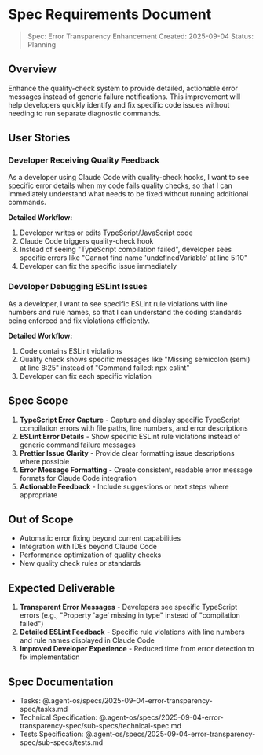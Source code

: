 # Spec Requirements Document

> Spec: Error Transparency Enhancement Created: 2025-09-04 Status: Planning

## Overview

Enhance the quality-check system to provide detailed, actionable error messages
instead of generic failure notifications. This improvement will help developers
quickly identify and fix specific code issues without needing to run separate
diagnostic commands.

## User Stories

### Developer Receiving Quality Feedback

As a developer using Claude Code with quality-check hooks, I want to see
specific error details when my code fails quality checks, so that I can
immediately understand what needs to be fixed without running additional
commands.

**Detailed Workflow:**

1. Developer writes or edits TypeScript/JavaScript code
2. Claude Code triggers quality-check hook
3. Instead of seeing "TypeScript compilation failed", developer sees specific
   errors like "Cannot find name 'undefinedVariable' at line 5:10"
4. Developer can fix the specific issue immediately

### Developer Debugging ESLint Issues

As a developer, I want to see specific ESLint rule violations with line numbers
and rule names, so that I can understand the coding standards being enforced and
fix violations efficiently.

**Detailed Workflow:**

1. Code contains ESLint violations
2. Quality check shows specific messages like "Missing semicolon (semi) at line
   8:25" instead of "Command failed: npx eslint"
3. Developer can fix each specific violation

## Spec Scope

1. **TypeScript Error Capture** - Capture and display specific TypeScript
   compilation errors with file paths, line numbers, and error descriptions
2. **ESLint Error Details** - Show specific ESLint rule violations instead of
   generic command failure messages
3. **Prettier Issue Clarity** - Provide clear formatting issue descriptions
   where possible
4. **Error Message Formatting** - Create consistent, readable error message
   formats for Claude Code integration
5. **Actionable Feedback** - Include suggestions or next steps where appropriate

## Out of Scope

- Automatic error fixing beyond current capabilities
- Integration with IDEs beyond Claude Code
- Performance optimization of quality checks
- New quality check rules or standards

## Expected Deliverable

1. **Transparent Error Messages** - Developers see specific TypeScript errors
   (e.g., "Property 'age' missing in type" instead of "compilation failed")
2. **Detailed ESLint Feedback** - Specific rule violations with line numbers and
   rule names displayed in Claude Code
3. **Improved Developer Experience** - Reduced time from error detection to fix
   implementation

## Spec Documentation

- Tasks: @.agent-os/specs/2025-09-04-error-transparency-spec/tasks.md
- Technical Specification:
  @.agent-os/specs/2025-09-04-error-transparency-spec/sub-specs/technical-spec.md
- Tests Specification:
  @.agent-os/specs/2025-09-04-error-transparency-spec/sub-specs/tests.md

